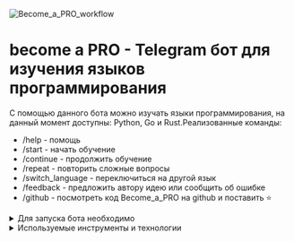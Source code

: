 ![Become_a_PRO_workflow](https://github.com/kkhitalenko/Become_a_PRO/actions/workflows/CI.yml/badge.svg)

# become a PRO - Telegram бот для изучения языков программирования
С помощью данного бота можно изучать языки программирования, на данный момент доступны: Python, Go и Rust.Реализованные команды:
- /help - помощь
- /start - начать обучение
- /continue - продолжить обучение
- /repeat - повторить сложные вопросы 
- /switch_language - переключиться на другой язык
- /feedback - предложить автору идею или сообщить об ошибке
- /github - посмотреть код Become_a_PRO на github и поставить ⭐️


<details>
   <summary>Для запуска бота необходимо</summary> 
  
</details>


<details>
   <summary>Используемые инструменты и технологии</summary> 
   
- Poetry
- Pre-commit(ruff)
- Python
- Django
- DRF
- Aiogram
- Aiohttp
- Github Actions(CI:flake, isort)
<!-- Postgres -->
<!-- Celery --> 
<!-- Redis --> 
<!-- Pytest --> 
<!-- Docker --> 
<!-- K8s --> 

</details>

